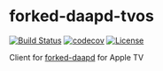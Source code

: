 # forked-daapd-tvos

[![Build Status](https://travis-ci.org/andrsd/forked-daapd-tvos.svg?branch=master)](https://travis-ci.org/andrsd/forked-daapd-tvos)
[![codecov](https://codecov.io/gh/andrsd/forked-daapd-tvos/branch/master/graph/badge.svg)](https://codecov.io/gh/andrsd/forked-daapd-tvos)
[![License](http://img.shields.io/:license-mit-blue.svg)](https://andrsd.mit-license.org/)

Client for [forked-daapd](https://github.com/ejurgensen/forked-daapd) for Apple TV
